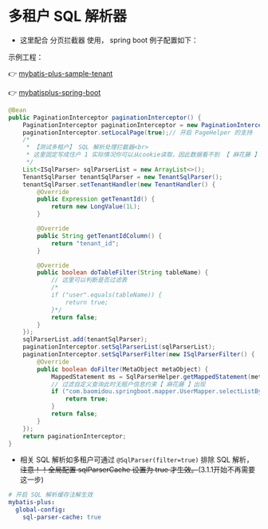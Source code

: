 # 多租户 SQL 解析器

- 这里配合 分页拦截器 使用， spring boot 例子配置如下：

示例工程：

👉 [mybatis-plus-sample-tenant](https://gitee.com/baomidou/mybatis-plus-samples/tree/master/mybatis-plus-sample-tenant)

👉 [mybatisplus-spring-boot](https://git.oschina.net/baomidou/mybatisplus-spring-boot)


``` java
@Bean
public PaginationInterceptor paginationInterceptor() {
    PaginationInterceptor paginationInterceptor = new PaginationInterceptor();
    paginationInterceptor.setLocalPage(true);// 开启 PageHelper 的支持
    /*
     * 【测试多租户】 SQL 解析处理拦截器<br>
     * 这里固定写成住户 1 实际情况你可以从cookie读取，因此数据看不到 【 麻花藤 】 这条记录（ 注意观察 SQL ）<br>
     */
    List<ISqlParser> sqlParserList = new ArrayList<>();
    TenantSqlParser tenantSqlParser = new TenantSqlParser();
    tenantSqlParser.setTenantHandler(new TenantHandler() {
        @Override
        public Expression getTenantId() {
            return new LongValue(1L);
        }

        @Override
        public String getTenantIdColumn() {
            return "tenant_id";
        }

        @Override
        public boolean doTableFilter(String tableName) {
            // 这里可以判断是否过滤表
            /*
            if ("user".equals(tableName)) {
                return true;
            }*/
            return false;
        }
    });
    sqlParserList.add(tenantSqlParser);
    paginationInterceptor.setSqlParserList(sqlParserList);
    paginationInterceptor.setSqlParserFilter(new ISqlParserFilter() {
        @Override
        public boolean doFilter(MetaObject metaObject) {
            MappedStatement ms = SqlParserHelper.getMappedStatement(metaObject);
            // 过滤自定义查询此时无租户信息约束【 麻花藤 】出现
            if ("com.baomidou.springboot.mapper.UserMapper.selectListBySQL".equals(ms.getId())) {
                return true;
            }
            return false;
        }
    });
    return paginationInterceptor;
}
```

- 相关 SQL 解析如多租户可通过 `@SqlParser(filter=true)` 排除 SQL 解析，~~注意！！全局配置 sqlParserCache 设置为 true 才生效。~~(3.1.1开始不再需要这一步)
```yaml
# 开启 SQL 解析缓存注解生效
mybatis-plus:
  global-config:
    sql-parser-cache: true
```


